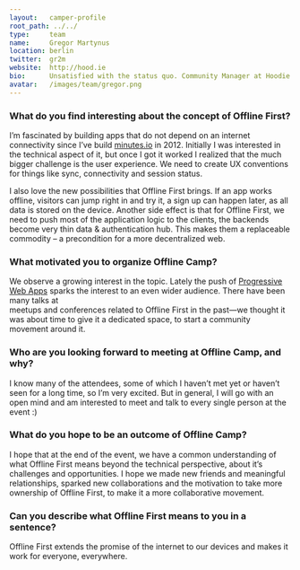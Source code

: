 ```yaml
---
layout:   camper-profile
root_path: ../../
type:     team
name:     Gregor Martynus
location: berlin
twitter:  gr2m
website:  http://hood.ie
bio:      Unsatisfied with the status quo. Community Manager at Hoodie.
avatar:   /images/team/gregor.png
---
```


### What do you find interesting about the concept of Offline First?

I’m fascinated by building apps that do not depend on an internet connectivity
since I’ve build [minutes.io](https://minutes.io) in 2012. Initially I was
interested in the technical aspect of it, but once I got it worked I realized
that the much bigger challenge is the user experience. We need to create
UX conventions for things like sync, connectivity and session status.

I also love the new possibilities that Offline First brings. If an app works
offline, visitors can jump right in and try it, a sign up can happen later, as
all data is stored on the device. Another side effect is that for Offline First,
we need to push most of the application logic to the clients, the backends
become very thin data & authentication hub. This makes them a replaceable
commodity – a precondition for a more decentralized web.

### What motivated you to organize Offline Camp?

We observe a growing interest in the topic. Lately the push of [Progressive Web Apps](#TBD-link)
sparks the interest to an even wider audience. There have been many talks at  
meetups and conferences related to Offline First in the past—we thought it was
about time to give it a dedicated space, to start a community movement around it.

### Who are you looking forward to meeting at Offline Camp, and why?

I know many of the attendees, some of which I haven’t met yet or haven’t seen
for a long time, so I’m very excited. But in general, I will go with an open
mind and am interested to meet and talk to every single person at the event :)

### What do you hope to be an outcome of Offline Camp?

I hope that at the end of the event, we have a common understanding of what
Offline First means beyond the technical perspective, about it’s challenges and
opportunities. I hope we made new friends and meaningful relationships, sparked
new collaborations and the motivation to take more ownership of Offline First,
to make it a more collaborative movement.

### Can you describe what Offline First means to you in a sentence?

Offline First extends the promise of the internet to our devices and makes it
work for everyone, everywhere.
